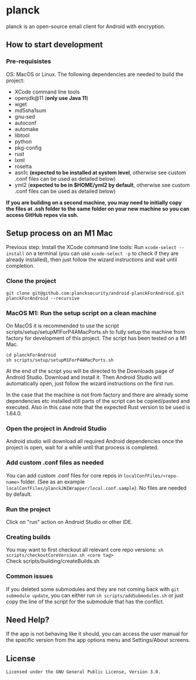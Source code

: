 # planck

planck is an open-source email client for Android with encryption.

## How to start development
### Pre-requisistes
OS: MacOS or Linux.
The following dependencies are needed to build the project:
- XCode command line tools
- openjdk@11 (**only use Java 11**)
- wget
- md5sha1sum
- gnu-sed
- autoconf
- automake
- libtool
- python
- pkg-config
- rust
- lxml
- rosetta
- asn1c **(expected to be installed at system level**, otherwise see custom .conf files can be used as detailed below)
- yml2 (**expected to be in \$HOME/yml2 by default**, otherwise see custom .conf files can be used as detailed below)

**If you are building on a second machine, you may need to initially copy the files at .ssh folder to the same folder on your new machine so you can access GitHub repos via ssh.**

## Setup process on an M1 Mac
Previous step: Install the XCode command line tools: Run `xcode-select --install` on a terminal (you can use `xcode-select -p` to check if they are already installed), then just follow the wizard instructions and wait until completion.

### Clone the project
`git clone git@github.com:plancksecurity/android-planckForAndroid.git planckForAndroid --recursive`

### MacOS M1: Run the setup script on a clean machine
On MacOS it is recommended to use the script scripts/setup/setupM1ForP4AMacPorts.sh to fully setup the machine from factory for development of this project.
The script has been tested on a M1 Mac.
```
cd planckForAndroid
sh scripts/setup/setupM1ForP4AMacPorts.sh
```
At the end of the script you will be directed to the Downloads page of Android Studio. Download and install it. Then Android Studio will automatically open, just follow the wizard instructions on the first run.

In the case that the machine is not from factory and there are already some dependencies etc installed:still parts of the script can be copied/pasted and executed.
Also in this case note that the expected Rust version to be used is 1.64.0.

### Open the project in Android Studio
Android studio will download all required Android dependencies once the project is open, wait for a while until that process is completed.

### Add custom .conf files as needed
You can add custom .conf files for core repos in `localConfFiles/<repo-name>` folder. (See as an example `localConfFiles/planckJNIWrapper/local.conf.sample`).
No files are needed by default.

### Run the project
Click on "run" action on Android Studio or other IDE.

### Creating builds
You may want to first checkout all relevant core repo versions: `sh scripts/checkoutCoreVersion.sh <core tag>`
<br>Check scripts/building/createBuilds.sh

### Common issues
If you deleted some submodules and they are not coming back with `git submodule update`, you can either run `sh scripts/addSubmodules.sh` or just copy the line of the script for the submodule that has the conflict.


## Need Help?

If the app is not behaving like it should, you can access the user manual for the specific version from the app options menu and Settings/About screens.

## License

    Licensed under the GNU General Public License, Version 3.0.

